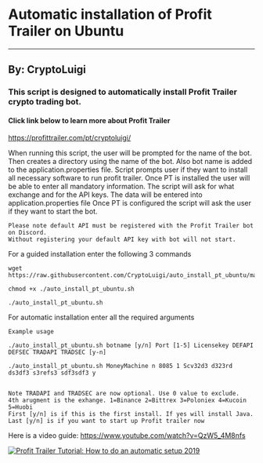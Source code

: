 # Automatic installation of Profit Trailer on Ubuntu
---
## By: CryptoLuigi

### This script is designed to automatically install Profit Trailer crypto trading bot.
#### Click link below to learn more about Profit Trailer

https://profittrailer.com/pt/cryptoluigi/

When running this script, the user will be prompted for the name of the bot.
Then creates a directory using the name of the bot. 
Also bot name is added to the application.properties file.
Script prompts user if they want to install all necessary software to run profit trailer.
Once PT is installed the user will be able to enter all mandatory information.
The script will ask for what exchange and for the API keys.
The data will be entered into application.properties file
Once PT is configured the script will ask the user if they want to start the bot.

```
Please note default API must be registered with the Profit Trailer bot on Discord.
Without registering your default API key with bot will not start.
 ```
 
 
For a guided installation enter the following 3 commands
```
wget https://raw.githubusercontent.com/CryptoLuigi/auto_install_pt_ubuntu/master/auto_install_pt_ubuntu.sh

chmod +x ./auto_install_pt_ubuntu.sh

./auto_install_pt_ubuntu.sh
 ```
 
For automatic installation enter all the required arguments 
```
Example usage

./auto_install_pt_ubuntu.sh botname [y/n] Port [1-5] Licensekey DEFAPI DEFSEC TRADAPI TRADSEC [y-n]

./auto_install_pt_ubuntu.sh MoneyMachine n 8085 1 Scv32d3 d323rd ds3df3 s3refs3 sdf3sdf3 y


Note TRADAPI and TRADSEC are now optional. Use 0 value to exclude.
4th arugment is the exhange. 1=Binance 2=Bittrex 3=Poloniex 4=Kucoin 5=Huobi
First [y/n] is if this is the first install. If yes will install Java.
Last [y/n] is if you want to start up Profit trailer now
 ```
 
 Here is a video guide: https://www.youtube.com/watch?v=QzW5_4M8nfs
 
 [![Profit Trailer Tutorial: How to do an automatic setup 2019](https://img.youtube.com/vi/QzW5_4M8nfs/0.jpg)](https://www.youtube.com/watch?v=QzW5_4M8nfs "Profit Trailer Tutorial: How to do an automatic setup 2019")
